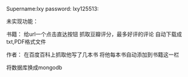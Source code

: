 Supername:lxy
password: lxy125513:


未实现功能：

书籍：
给url一个点击直达按钮
抓取豆瓣评分，最多好评的评论
自动下载成txt,PDF格式文件

作者：
在百度百科上抓取他写了几本书
将他每本书自动添加到书籍这一栏

将数据库换成mongodb



